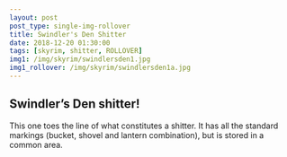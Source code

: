 ```yaml
---
layout: post
post_type: single-img-rollover
title: Swindler's Den Shitter
date: 2018-12-20 01:30:00
tags: [skyrim, shitter, ROLLOVER]
img1: /img/skyrim/swindlersden1.jpg
img1_rollover: /img/skyrim/swindlersden1a.jpg
---
```

## Swindler’s Den shitter!

This one toes the line of what constitutes a shitter. It has all the standard markings (bucket, shovel and lantern combination), but is stored in a common area.
